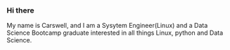 ### Hi there
My name is Carswell, and I am a Sysytem Engineer(Linux) and a Data Science Bootcamp graduate interested in all things Linux, python and Data Science.
